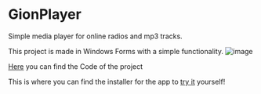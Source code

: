 # GionPlayer
Simple media player for online radios and mp3 tracks.

This project is made in Windows Forms with a simple functionality.
![image](https://github.com/Tunol3/GionPlayer/assets/101215839/2b6ea007-614a-45ec-9f5b-ec897d7797fa)

[Here](https://github.com/Tunol3/GionPlayer/tree/main/Project/GionPlayer_sol) you can find the Code of the project

This is where you can find the installer for the app to [try it](https://github.com/Tunol3/GionPlayer/tree/main/Installer) yourself!
